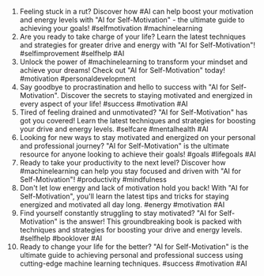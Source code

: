1. Feeling stuck in a rut? Discover how #AI can help boost your motivation and energy levels with "AI for Self-Motivation" - the ultimate guide to achieving your goals! #selfmotivation #machinelearning
2. Are you ready to take charge of your life? Learn the latest techniques and strategies for greater drive and energy with "AI for Self-Motivation"! #selfimprovement #selfhelp #AI
3. Unlock the power of #machinelearning to transform your mindset and achieve your dreams! Check out "AI for Self-Motivation" today! #motivation #personaldevelopment
4. Say goodbye to procrastination and hello to success with "AI for Self-Motivation". Discover the secrets to staying motivated and energized in every aspect of your life! #success #motivation #AI
5. Tired of feeling drained and unmotivated? "AI for Self-Motivation" has got you covered! Learn the latest techniques and strategies for boosting your drive and energy levels. #selfcare #mentalhealth #AI
6. Looking for new ways to stay motivated and energized on your personal and professional journey? "AI for Self-Motivation" is the ultimate resource for anyone looking to achieve their goals! #goals #lifegoals #AI
7. Ready to take your productivity to the next level? Discover how #machinelearning can help you stay focused and driven with "AI for Self-Motivation"! #productivity #mindfulness
8. Don't let low energy and lack of motivation hold you back! With "AI for Self-Motivation", you'll learn the latest tips and tricks for staying energized and motivated all day long. #energy #motivation #AI
9. Find yourself constantly struggling to stay motivated? "AI for Self-Motivation" is the answer! This groundbreaking book is packed with techniques and strategies for boosting your drive and energy levels. #selfhelp #booklover #AI
10. Ready to change your life for the better? "AI for Self-Motivation" is the ultimate guide to achieving personal and professional success using cutting-edge machine learning techniques. #success #motivation #AI
